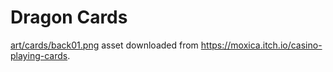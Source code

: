 # Dragon Cards


[art/cards/back01.png](./art/cards/back01.png) asset downloaded from https://moxica.itch.io/casino-playing-cards. 

